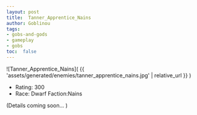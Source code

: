 ```yaml
---
layout: post
title:  Tanner_Apprentice_Nains
author: Goblinou
tags:
- gobs-and-gods
- gameplay
- gobs
toc:  false
---
```


![Tanner_Apprentice_Nains]( {{ 'assets/generated/enemies/tanner_apprentice_nains.jpg' | relative_url }} )
- Rating: 300
- Race: Dwarf  Faction:Nains

(Details coming soon... )
